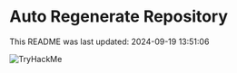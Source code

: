 # Auto Regenerate Repository

This README was last updated: 2024-09-19 13:51:06

 ![TryHackMe](https://tryhackme.com/badge/533634)